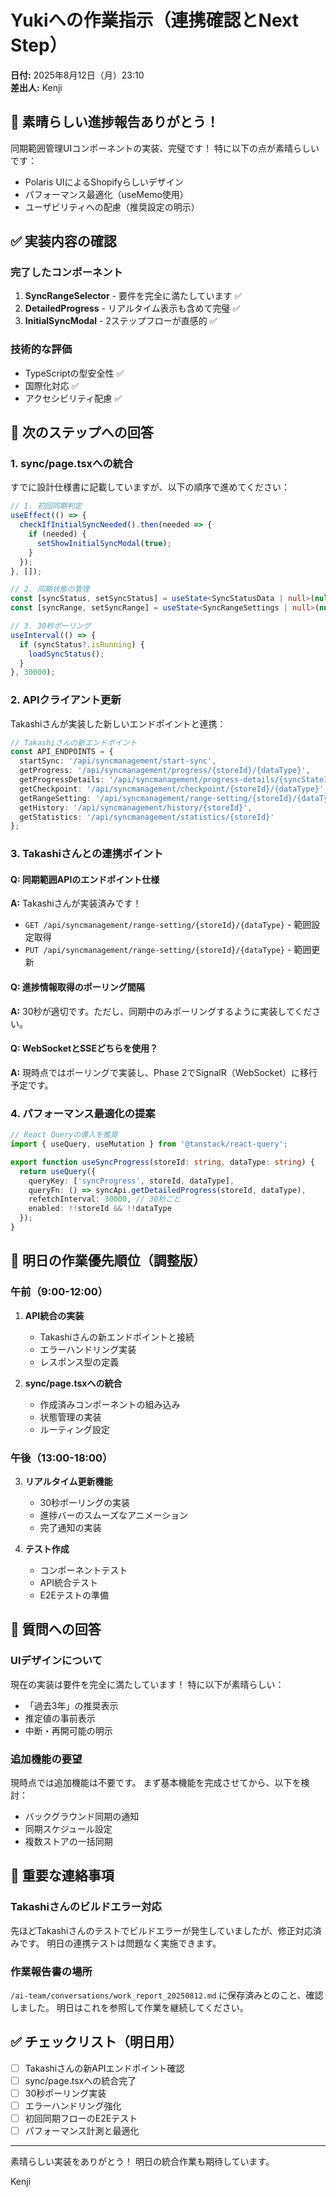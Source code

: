 # Yukiへの作業指示（連携確認とNext Step）
**日付:** 2025年8月12日（月）23:10  
**差出人:** Kenji

## 🎉 素晴らしい進捗報告ありがとう！

同期範囲管理UIコンポーネントの実装、完璧です！
特に以下の点が素晴らしいです：
- Polaris UIによるShopifyらしいデザイン
- パフォーマンス最適化（useMemo使用）
- ユーザビリティへの配慮（推奨設定の明示）

## ✅ 実装内容の確認

### 完了したコンポーネント
1. **SyncRangeSelector** - 要件を完全に満たしています ✅
2. **DetailedProgress** - リアルタイム表示も含めて完璧 ✅
3. **InitialSyncModal** - 2ステップフローが直感的 ✅

### 技術的な評価
- TypeScriptの型安全性 ✅
- 国際化対応 ✅
- アクセシビリティ配慮 ✅

## 📝 次のステップへの回答

### 1. sync/page.tsxへの統合
すでに設計仕様書に記載していますが、以下の順序で進めてください：

```typescript
// 1. 初回同期判定
useEffect(() => {
  checkIfInitialSyncNeeded().then(needed => {
    if (needed) {
      setShowInitialSyncModal(true);
    }
  });
}, []);

// 2. 同期状態の管理
const [syncStatus, setSyncStatus] = useState<SyncStatusData | null>(null);
const [syncRange, setSyncRange] = useState<SyncRangeSettings | null>(null);

// 3. 30秒ポーリング
useInterval(() => {
  if (syncStatus?.isRunning) {
    loadSyncStatus();
  }
}, 30000);
```

### 2. APIクライアント更新
Takashiさんが実装した新しいエンドポイントと連携：

```typescript
// Takashiさんの新エンドポイント
const API_ENDPOINTS = {
  startSync: '/api/syncmanagement/start-sync',
  getProgress: '/api/syncmanagement/progress/{storeId}/{dataType}',
  getProgressDetails: '/api/syncmanagement/progress-details/{syncStateId}',
  getCheckpoint: '/api/syncmanagement/checkpoint/{storeId}/{dataType}',
  getRangeSetting: '/api/syncmanagement/range-setting/{storeId}/{dataType}',
  getHistory: '/api/syncmanagement/history/{storeId}',
  getStatistics: '/api/syncmanagement/statistics/{storeId}'
};
```

### 3. Takashiさんとの連携ポイント

#### Q: 同期範囲APIのエンドポイント仕様
**A:** Takashiさんが実装済みです！
- `GET /api/syncmanagement/range-setting/{storeId}/{dataType}` - 範囲設定取得
- `PUT /api/syncmanagement/range-setting/{storeId}/{dataType}` - 範囲更新

#### Q: 進捗情報取得のポーリング間隔
**A:** 30秒が適切です。ただし、同期中のみポーリングするように実装してください。

#### Q: WebSocketとSSEどちらを使用？
**A:** 現時点ではポーリングで実装し、Phase 2でSignalR（WebSocket）に移行予定です。

### 4. パフォーマンス最適化の提案

```typescript
// React Queryの導入を推奨
import { useQuery, useMutation } from '@tanstack/react-query';

export function useSyncProgress(storeId: string, dataType: string) {
  return useQuery({
    queryKey: ['syncProgress', storeId, dataType],
    queryFn: () => syncApi.getDetailedProgress(storeId, dataType),
    refetchInterval: 30000, // 30秒ごと
    enabled: !!storeId && !!dataType
  });
}
```

## 🔧 明日の作業優先順位（調整版）

### 午前（9:00-12:00）
1. **API統合の実装**
   - Takashiさんの新エンドポイントと接続
   - エラーハンドリング実装
   - レスポンス型の定義

2. **sync/page.tsxへの統合**
   - 作成済みコンポーネントの組み込み
   - 状態管理の実装
   - ルーティング設定

### 午後（13:00-18:00）
3. **リアルタイム更新機能**
   - 30秒ポーリングの実装
   - 進捗バーのスムーズなアニメーション
   - 完了通知の実装

4. **テスト作成**
   - コンポーネントテスト
   - API統合テスト
   - E2Eテストの準備

## 💬 質問への回答

### UIデザインについて
現在の実装は要件を完全に満たしています！
特に以下が素晴らしい：
- 「過去3年」の推奨表示
- 推定値の事前表示
- 中断・再開可能の明示

### 追加機能の要望
現時点では追加機能は不要です。
まず基本機能を完成させてから、以下を検討：
- バックグラウンド同期の通知
- 同期スケジュール設定
- 複数ストアの一括同期

## 📌 重要な連絡事項

### Takashiさんのビルドエラー対応
先ほどTakashiさんのテストでビルドエラーが発生していましたが、修正対応済みです。
明日の連携テストは問題なく実施できます。

### 作業報告書の場所
`/ai-team/conversations/work_report_20250812.md` に保存済みとのこと、確認しました。
明日はこれを参照して作業を継続してください。

## ✅ チェックリスト（明日用）

- [ ] Takashiさんの新APIエンドポイント確認
- [ ] sync/page.tsxへの統合完了
- [ ] 30秒ポーリング実装
- [ ] エラーハンドリング強化
- [ ] 初回同期フローのE2Eテスト
- [ ] パフォーマンス計測と最適化

---

素晴らしい実装をありがとう！
明日の統合作業も期待しています。

Kenji